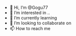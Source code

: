 - 👋 Hi, I’m @Gogu77
- 👀 I’m interested in ..
- 🌱 I’m currently learning   
- 💞️ I’m looking to collaborate on 
- 📫 How to reach me 
 
